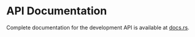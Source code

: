 # API Documentation

Complete documentation for the development API is available at [docs.rs](https://docs.rs/templar/).
